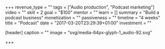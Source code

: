 +++
revenue_type = ""
tags = ["Audio production", "Podcast marketing"]
video = ""
skill = 2
goal = "$100"
mentor = ""
learn = []
summary = "Build a podcast business"
monetization = ""
passiveness = ""
timeline = "4 weeks"
title = "Podcast"
date = "2017-03-20T23:29:39+01:00"
investment = ""

[header]
  caption = ""
  image = "svg/media-64px-glyph-1_audio-92.svg"

+++

